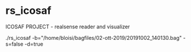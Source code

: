 # rs_icosaf
ICOSAF PROJECT - realsense reader and visualizer

./rs_icosaf -b="/home/bloisi/bagfiles/02-ott-2019/20191002_140130.bag" -s=false -d=true

